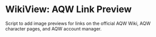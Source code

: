 # WikiView: AQW Link Preview
Script to add image previews for links on the official AQW Wiki, AQW character pages, and AQW account manager.
